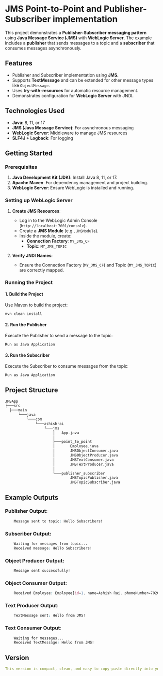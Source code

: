 # JMS Point-to-Point and Publisher-Subscriber implementation

This project demonstrates a **Publisher-Subscriber messaging pattern** using **Java Message Service (JMS)** with **WebLogic Server**. The example includes a **publisher** that sends messages to a topic and a **subscriber** that consumes messages asynchronously.

## Features
- Publisher and Subscriber implementation using **JMS**.
- Supports **TextMessage** and can be extended for other message types like `ObjectMessage`.
- Uses **try-with-resources** for automatic resource management.
- Demonstrates configuration for **WebLogic Server** with JNDI.

## Technologies Used
- **Java**: 8, 11, or 17
- **JMS (Java Message Service)**: For asynchronous messaging
- **WebLogic Server**: Middleware to manage JMS resources
- **SLF4J + Logback**: For logging

## Getting Started

### Prerequisites
1. **Java Development Kit (JDK)**: Install Java 8, 11, or 17.
2. **Apache Maven**: For dependency management and project building.
3. **WebLogic Server**: Ensure WebLogic is installed and running.

### Setting up WebLogic Server
1. **Create JMS Resources**:
   - Log in to the WebLogic Admin Console (`http://localhost:7001/console`).
   - Create a **JMS Module** (e.g., `JMSModule`).
   - Inside the module, create:
     - **Connection Factory**: `MY_JMS_CF`
     - **Topic**: `MY_JMS_TOPIC`

2. **Verify JNDI Names**:
   - Ensure the Connection Factory (`MY_JMS_CF`) and Topic (`MY_JMS_TOPIC`) are correctly mapped.

### Running the Project

#### 1. **Build the Project**
Use Maven to build the project:
```bash
mvn clean install
```

#### 2. **Run the Publisher**
Execute the Publisher to send a message to the topic:
```bash
Run as Java Application 
```

#### 3. **Run the Subscriber**
Execute the Subscriber to consume messages from the topic:
```bash
Run as Java Application 
```

## Project Structure
```bash
JMSApp
├───src
  ├───main
      └───java
          └───com
              └───ashishrai
                  └───jms
                      │   App.java
                      │
                      ├───point_to_point
                      │       Employee.java
                      │       JMSObjectConsumer.java
                      │       JMSObjectProducer.java
                      │       JMSTextConsumer.java
                      │       JMSTextProducer.java
                      │
                      └───publisher_subscriber
                              JMSTopicPublisher.java
                              JMSTopicSubscriber.java
```

## Example Outputs

### Publisher Output:
```css
    Message sent to topic: Hello Subscribers!
```
### Subscriber Output:
```css
    Waiting for messages from topic...
    Received message: Hello Subscribers!
```
### Object Producer Output:
```css
    Message sent successfully!
```
### Object Consumer Output:
```css
    Received Employee: Employee[id=1, name=Ashish Rai, phoneNumber=70200xxx95]
```
### Text Producer Output:
```css
    TextMessage sent: Hello from JMS!
```
### Text Consumer Output:
```css
    Waiting for messages...
    Received TextMessage: Hello from JMS!
```
## Version
```yaml
This version is compact, clean, and easy to copy-paste directly into your project. Let me know if you need any tweaks! 😊
```



